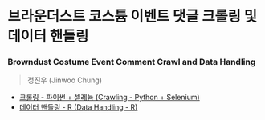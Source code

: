 # 브라운더스트 코스튬 이벤트 댓글 크롤링 및 데이터 핸들링
### Browndust Costume Event Comment Crawl and Data Handling
> 정진우 (Jinwoo Chung)

* [크롤링 - 파이썬 + 셀레늄 (Crawling - Python + Selenium)](https://rawgit.com/Jinwooooo/browndust-naver-cafe-crawl-and-data-handling/master/comment-crawling.html)
* [데이터 핸들링 - R (Data Handling - R)](https://rawgit.com/Jinwooooo/browndust-naver-cafe-crawl-and-data-handling/master/data-handling.html)
